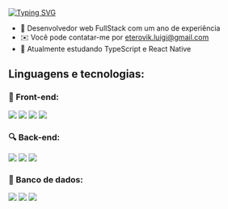 <img src="https://r2.easyimg.io/rkwqbwstk/bar.png" width="100%" height="5px" />

<br>

[![Typing SVG](https://readme-typing-svg.herokuapp.com?font=Fira+Code&weight=500&size=28&duration=4000&pause=1000&color=8F23FF&vCenter=true&repeat=false&random=false&width=435&lines=Ol%C3%A1%2C+eu+sou+o+Luigi!+)](https://git.io/typing-svg)

<ul>
   <li>🚀 Desenvolvedor web FullStack com um ano de experiência</li>
   <li>✉️ Você pode contatar-me por <a href="mailto:eterovik.luigi@gmail.com">eterovik.luigi@gmail.com</a></li>
   <li>🧠 Atualmente estudando TypeScript e React Native</li>
</ul>


<h2 text-align="center">Linguagens e tecnologias:</h2>

<h3>🌈 Front-end:</h3>
<span style="display: inline-block;"><img src="https://img.shields.io/badge/javascript-%23323330.svg?style=for-the-badge&logo=javascript&logoColor=%23F7DF1E"></span>
<span style="display: inline-block;"><img src="https://img.shields.io/badge/html5-%23E34F26.svg?style=for-the-badge&logo=html5&logoColor=white"></span>
<span style="display: inline-block;"><img src="https://img.shields.io/badge/css3-%231572B6.svg?style=for-the-badge&logo=css3&logoColor=white"></span>
<span style="display: inline-block;"><img src="https://img.shields.io/badge/React-20232A?style=for-the-badge&logo=react&logoColor=61DAFB"></span>

<h3>🔍 Back-end:</h3>
<span style="display: inline-block;"><img src="https://img.shields.io/badge/Node.js-43853D?style=for-the-badge&logo=node.js&logoColor=white"></span>
<span style="display: inline-block;"><img src="https://img.shields.io/badge/java-%23ED8B00.svg?style=for-the-badge&logo=openjdk&logoColor=white"></span>
<span style="display: inline-block;"><img src="https://img.shields.io/badge/docker-%230db7ed.svg?style=for-the-badge&logo=docker&logoColor=white"></span>

<h3>📂 Banco de dados:</h3>
<span style="display: inline-block;"><img src="https://img.shields.io/badge/MongoDB-%234ea94b.svg?style=for-the-badge&logo=mongodb&logoColor=white"></span>
<span style="display: inline-block;"><img src="https://img.shields.io/badge/postgres-%23316192.svg?style=for-the-badge&logo=postgresql&logoColor=white"></span>
<span style="display: inline-block;"><img src="https://img.shields.io/badge/mysql-4479A1.svg?style=for-the-badge&logo=mysql&logoColor=white"></span>
